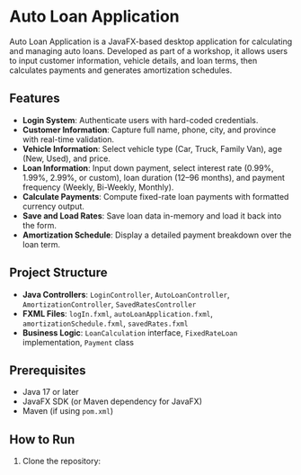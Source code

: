 # Auto Loan Application

Auto Loan Application is a JavaFX-based desktop application for calculating and managing auto loans. Developed as part of a workshop, it allows users to input customer information, vehicle details, and loan terms, then calculates payments and generates amortization schedules.

## Features
- **Login System**: Authenticate users with hard-coded credentials.
- **Customer Information**: Capture full name, phone, city, and province with real-time validation.
- **Vehicle Information**: Select vehicle type (Car, Truck, Family Van), age (New, Used), and price.
- **Loan Information**: Input down payment, select interest rate (0.99%, 1.99%, 2.99%, or custom), loan duration (12–96 months), and payment frequency (Weekly, Bi-Weekly, Monthly).
- **Calculate Payments**: Compute fixed-rate loan payments with formatted currency output.
- **Save and Load Rates**: Save loan data in-memory and load it back into the form.
- **Amortization Schedule**: Display a detailed payment breakdown over the loan term.

## Project Structure
- **Java Controllers**: `LoginController`, `AutoLoanController`, `AmortizationController`, `SavedRatesController`
- **FXML Files**: `logIn.fxml`, `autoLoanApplication.fxml`, `amortizationSchedule.fxml`, `savedRates.fxml`
- **Business Logic**: `LoanCalculation` interface, `FixedRateLoan` implementation, `Payment` class

## Prerequisites
- Java 17 or later
- JavaFX SDK (or Maven dependency for JavaFX)
- Maven (if using `pom.xml`)

## How to Run
1. Clone the repository:
